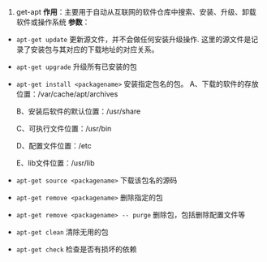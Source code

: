 1. get-apt
  **作用**：主要用于自动从互联网的软件仓库中搜索、安装、升级、卸载软件或操作系统
  **参数**：
  - ```apt-get update``` 更新源文件，并不会做任何安装升级操作. 这里的源文件是记录了安装包与其对应的下载地址的对应关系。
  - ```apt-get upgrade``` 升级所有已安装的包
  - ```apt-get install <packagename>``` 安装指定包名的包。
    A、下载的软件的存放位置：/var/cache/apt/archives

    B、安装后软件的默认位置：/usr/share

    C、可执行文件位置：/usr/bin

    D、配置文件位置：/etc

    E、lib文件位置：/usr/lib
  - ```apt-get source <packagename>``` 下载该包名的源码
  - ```apt-get remove <packagename>``` 删除指定的包
  - ```apt-get remove <packagename> -- purge``` 删除包，包括删除配置文件等
  - ```apt-get clean``` 清除无用的包
  - ```apt-get check``` 检查是否有损坏的依赖
